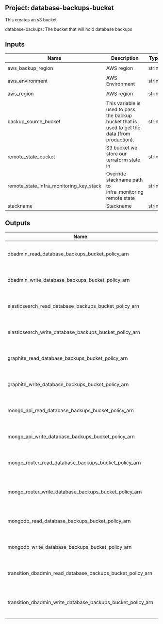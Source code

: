 ## Project: database-backups-bucket

This creates an s3 bucket

database-backups: The bucket that will hold database backups



## Inputs

| Name | Description | Type | Default | Required |
|------|-------------|:----:|:-----:|:-----:|
| aws_backup_region | AWS region | string | `eu-west-2` | no |
| aws_environment | AWS Environment | string | - | yes |
| aws_region | AWS region | string | `eu-west-1` | no |
| backup_source_bucket | This variable is used to pass the backup bucket that is used to get the data (from production). | string | `` | no |
| remote_state_bucket | S3 bucket we store our terraform state in | string | - | yes |
| remote_state_infra_monitoring_key_stack | Override stackname path to infra_monitoring remote state | string | `` | no |
| stackname | Stackname | string | - | yes |

## Outputs

| Name | Description |
|------|-------------|
| dbadmin_read_database_backups_bucket_policy_arn | ARN of the read DBAdmin database_backups-bucket policy |
| dbadmin_write_database_backups_bucket_policy_arn | ARN of the DBAdmin write database_backups-bucket policy |
| elasticsearch_read_database_backups_bucket_policy_arn | ARN of the read elasticsearch database_backups-bucket policy |
| elasticsearch_write_database_backups_bucket_policy_arn | ARN of the elasticsearch write database_backups-bucket policy |
| graphite_read_database_backups_bucket_policy_arn | ARN of the read Graphite database_backups-bucket policy |
| graphite_write_database_backups_bucket_policy_arn | ARN of the Graphite write database_backups-bucket policy |
| mongo_api_read_database_backups_bucket_policy_arn | ARN of the read mongo-api database_backups-bucket policy |
| mongo_api_write_database_backups_bucket_policy_arn | ARN of the mongo-api write database_backups-bucket policy |
| mongo_router_read_database_backups_bucket_policy_arn | ARN of the read router_backend database_backups-bucket policy |
| mongo_router_write_database_backups_bucket_policy_arn | ARN of the router_backend write database_backups-bucket policy |
| mongodb_read_database_backups_bucket_policy_arn | ARN of the read mongodb database_backups-bucket policy |
| mongodb_write_database_backups_bucket_policy_arn | ARN of the mongodb write database_backups-bucket policy |
| transition_dbadmin_read_database_backups_bucket_policy_arn | ARN of the read TransitionDBAdmin database_backups-bucket policy |
| transition_dbadmin_write_database_backups_bucket_policy_arn | ARN of the TransitionDBAdmin write database_backups-bucket policy |

